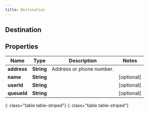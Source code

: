 ```yaml
---
title: Destination
---
```

## Destination


## Properties

| Name | Type | Description | Notes |
| ------------ | ------------- | ------------- | ------------- |
| **address** | **String** | Address or phone number. |  |
| **name** | **String** |  |  [optional] |
| **userId** | **String** |  |  [optional] |
| **queueId** | **String** |  |  [optional] |
{: class="table table-striped"}
{: class="table table-striped"}


